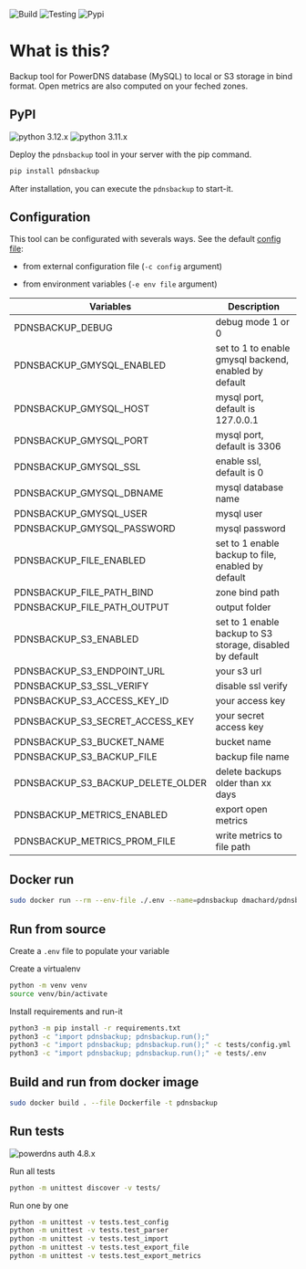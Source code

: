 ![Build](https://github.com/dmachard/python-pdnsbackup/workflows/Build/badge.svg) ![Testing](https://github.com/dmachard/python-pdnsbackup/workflows/Testing/badge.svg) ![Pypi](https://github.com/dmachard/python-pdnsbackup/workflows/Publish/badge.svg)

# What is this?

Backup tool for PowerDNS database (MySQL) to local or S3 storage in bind format. Open metrics  are also computed on your feched zones.

## PyPI

![python 3.12.x](https://img.shields.io/badge/python%203.12.x-tested-blue) ![python 3.11.x](https://img.shields.io/badge/python%203.11.x-tested-blue)

Deploy the `pdnsbackup` tool in your server with the pip command.

```python
pip install pdnsbackup
```

After installation, you can execute the `pdnsbackup` to start-it.

## Configuration

This tool can be configurated with severals ways. See the default [config file](/pdnsbackup/config.yml):

- from external configuration file (`-c config` argument)

- from environment variables (`-e env file` argument)

| Variables | Description |
| ------------- | ------------- |
| PDNSBACKUP_DEBUG | debug mode 1 or 0 |
| PDNSBACKUP_GMYSQL_ENABLED | set to 1 to enable gmysql backend, enabled by default |
| PDNSBACKUP_GMYSQL_HOST | mysql port, default is 127.0.0.1 |
| PDNSBACKUP_GMYSQL_PORT | mysql port, default is 3306 |
| PDNSBACKUP_GMYSQL_SSL | enable ssl, default is 0 |
| PDNSBACKUP_GMYSQL_DBNAME | mysql database name |
| PDNSBACKUP_GMYSQL_USER | mysql user |
| PDNSBACKUP_GMYSQL_PASSWORD | mysql password  |
| PDNSBACKUP_FILE_ENABLED |  set to 1 enable backup to file, enabled by default |
| PDNSBACKUP_FILE_PATH_BIND | zone bind path  |
| PDNSBACKUP_FILE_PATH_OUTPUT | output folder |
| PDNSBACKUP_S3_ENABLED |  set to 1 enable backup to S3 storage, disabled by default |
| PDNSBACKUP_S3_ENDPOINT_URL | your s3 url |
| PDNSBACKUP_S3_SSL_VERIFY | disable ssl verify |
| PDNSBACKUP_S3_ACCESS_KEY_ID | your access key |
| PDNSBACKUP_S3_SECRET_ACCESS_KEY | your secret access key |
| PDNSBACKUP_S3_BUCKET_NAME | bucket name |
| PDNSBACKUP_S3_BACKUP_FILE | backup file name |
| PDNSBACKUP_S3_BACKUP_DELETE_OLDER | delete backups older than xx days |
| PDNSBACKUP_METRICS_ENABLED | export open metrics |
| PDNSBACKUP_METRICS_PROM_FILE | write metrics to file path |

## Docker run

```bash
sudo docker run --rm --env-file ./.env --name=pdnsbackup dmachard/pdnsbackup:latest
```

## Run from source

Create a `.env` file to populate your variable

Create a virtualenv

```bash
python -m venv venv
source venv/bin/activate
```

Install requirements and run-it

```bash
python3 -m pip install -r requirements.txt
python3 -c "import pdnsbackup; pdnsbackup.run();"
python3 -c "import pdnsbackup; pdnsbackup.run();" -c tests/config.yml
python3 -c "import pdnsbackup; pdnsbackup.run();" -e tests/.env
```

## Build and run from docker image

```bash
sudo docker build . --file Dockerfile -t pdnsbackup
```

## Run tests

![powerdns auth 4.8.x](https://img.shields.io/badge/pdns%204.8.x-tested-green)

Run all tests

```bash
python -m unittest discover -v tests/
```

Run one by one

```bash
python -m unittest -v tests.test_config
python -m unittest -v tests.test_parser
python -m unittest -v tests.test_import
python -m unittest -v tests.test_export_file
python -m unittest -v tests.test_export_metrics
```
